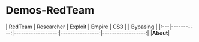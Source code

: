# Demos-RedTeam
               

| RedTeam | Researcher | Exploit |  Empire  |   CS3  | | Bypasing | 
|:---|-----------:|------------------:|----------------:|------------------:|
|**About**| 
